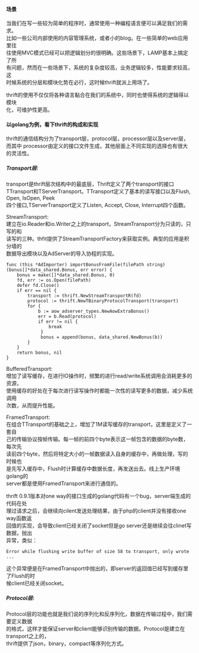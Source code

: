 #### 场景
当我们在写一些较为简单的程序时，通常使用一种编程语言便可以满足我们的需求。    
比如一些公司内部使用的内容管理系统，或者小的blog。在一些简单的web应用里往     
往使用MVC模式已经可以把逻辑划分的很明确。这些场景下，LAMP基本上搞定了所        
有问题，然而在一些场景下，系统的复杂度较高，业务逻辑较多，性能要求较高，这         
时候系统的分层和模块化势在必行，这时候thrift就派上用场了。      

thrift的使用不仅仅将各种语言黏合在我们的系统中，同时也使得系统的逻辑得以模块      
化，可维护性更高。

#### 以golang为例，看下thrift的构成和实现    

thrift的通信结构分为了transport层，protocol层，processor层以及server层，而其中
processor由定义的接口文件生成，其他层面上不同实现的选择也有很大的灵活性。

##### Transport层:
transport是thrift层次结构中的最底层，Thrift定义了两个transport的接口
TTransport和TServerTransport。TTransport定义了基本的读写接口以及Flush, Open, IsOpen, Peek    
四个接口,TServerTransport定义了Listen, Accept, Close, Interrupt四个函数。   

StreamTransport:    
	建立在io.Reader和io.Writer之上的transport，StreamTransport分为只读的，只写的和    
读写的三种。thfit提供了StreamTransportFactory来获取实例。典型的应用是积分墙的    
数据导出模块以及AdServer的导入协程的实现。

	func (this *AdImporter) importBonusFromFile(filePath string)(bonus[]*data_shared.Bonus, err error) {
		bonus = make([]*data_shared.Bonus, 0)
		fd, err := os.Open(filePath)
		defer fd.Close()
		if err == nil {
			transport := thrift.NewStreamTransportR(fd)
			protocol := thrift.NewTBinaryProtocolTransport(transport)
			for {
				b := aow_adserver_types.NewAowExtraBonus()
				err = b.Read(protocol)
				if err != nil {
					break
				 }   
				 bonus = append(bonus, data_shared.NewBonus(b))
			}   
		}   
		return bonus, nil 
	}


BufferedTransport:    
增加了读写缓存，在进行IO操作时，频繁的进行read/write系统调用会消耗更多的资源，      
使用缓存的好处在于每次进行读写操作时都能一次性的读写更多的数据，减少系统调用    
次数，从而提升性能。

FramedTransport:    
在组合TTransport的基础之上，增加了1M读写缓存的transport，这里是定义了一套自     
己的传输协议按帧传输。每一帧的前四个byte表示这一帧包含的数据的byte数，每次先      
读前四个byte，然后将特定大小的一帧数据读入自身的缓存中，再做处理，写的时候也     
是先写入缓存中，Flush时计算缓存中数据长度，再发送出去。线上生产环境golang的    
server都是使用FramedTransport来进行通信的。    

thrift 0.9.1版本对one way的接口生成的golang代码有一个bug，server端生成的代码在处   
理过请求之后，会继续向cilent发送处理结果，由于php的client并没有接收one way函数返    
回值的实现，会导致client已经关闭了socket但是go server还是继续会往clinet写数据，抛出   
异常，类似：

	Error while flushing write buffer of size 58 to transport, only wrote ...

这个异常便是在FramedTransport中抛出的，即server的返回值已经写到缓存里了Flush的时     
候client已经关闭socket。
	
##### Protocol层:
Protocol层的功能也就是我们说的序列化和反序列化，数据在传输过程中，我们需要定义数据    
的格式，这样才能保证server和client能够识别传输的数据。Protocol是建立在transport之上的，    
thrift提供了json，binary，compact等序列化方式。
